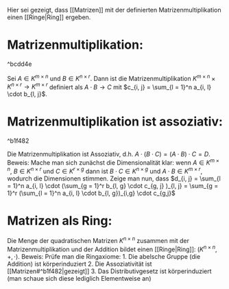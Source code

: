 Hier sei gezeigt, dass [[Matrizen]] mit der definierten Matrizenmultiplikation einen [[Ringe|Ring]] ergeben.
# Matrizenmultiplikation:

^bcdd4e

Sei $A \in K^{m \times n}$ und $B \in K^{n \times r}$. Dann ist die Matrizenmultiplikation $K^{m \times n} \times K^{n \times r} \rightarrow K^{m \times r}$ definiert als $A \cdot B \rightarrow C$ mit $c_{i, j} = \sum_{l = 1}^n a_{i, l} \cdot b_{l, j}$.  

# Matrizenmultiplikation ist assoziativ:

^b1f482

Die Matrizenmultiplikation ist Assoziativ, d.h. $A \cdot (B \cdot C) = (A \cdot B) \cdot C = D$.
Beweis:
	Mache man sich zunächst die Dimensionalität klar: wenn $A \in K^{m \times n}$, $B \in K^{n \times r}$ und $C \in K^{r \times g}$ dann ist $B \cdot C \in K^{n \times g}$ und $A \cdot B \in K^{m \times r}$, wodurch die Dimensionen stimmen.
	Zeige man nun, dass $d_{i, j} = \sum_{l = 1}^n a_{i, l} \cdot (\sum_{g = 1}^r b_{l, g} \cdot c_{g, j} )_{l, j} = \sum_{g = 1}^r (\sum_{l = 1}^n a_{i, l} \cdot b_{l, g})_{i,g} \cdot c_{g,j}$    
# Matrizen als Ring:
Die Menge der quadratischen Matrizen $K^{n \times n}$ zusammen mit der Matrizenmultiplikation und der Addition bildet einen [[Ringe|Ring]]: $(K^{n \times n}, +, \cdot)$.
Beweis:
	Prüfe man die Ringaxiome:
	1. Die abelsche Gruppe (die Addition) ist körperinduziert
	2. Die Assoziativität ist [[Matrizen#^b1f482|gezeigt]]
	3. Das Distributivgesetz ist körperinduziert (man schaue sich diese lediglich Elementweise an)
